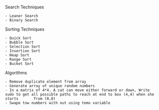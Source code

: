 Search Techniques
    
    - Leaner Search
    - Binary Search
    
Sorting Techniques

    - Quick Sort
    - Bubble Sort
    - Selection Sort
    - Insertion Sort
    - Heap Sort
    - Range Sort
    - Bucket Sort
    
Algorithms

    - Remove duplicate element from array
    - Generate array of unique random numbers
    - In a matrix of 4*4. A cat can move either forward or down, Write sudo to get all possible paths to reach at end to box (4,4) when she starts       from (0,0)
    - Swape tow numbers with out using temo variable